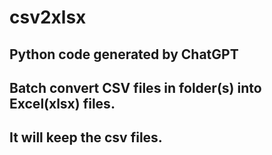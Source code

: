# csv2xlsx

## Python code generated by ChatGPT 

## Batch convert CSV files in folder(s) into Excel(xlsx) files.

## It will keep the csv files.
